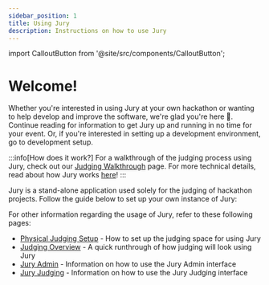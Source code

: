 ```yaml
---
sidebar_position: 1
title: Using Jury
description: Instructions on how to use Jury
---
```


import CalloutButton from '@site/src/components/CalloutButton';

# Welcome!

Whether you're interested in using Jury at your own hackathon or wanting to help develop and improve the software, we're glad you're here 💙. Continue reading for information to get Jury up and running in no time for your event. Or, if you're interested in setting up a development environment, go to development setup.

:::info[How does it work?]
For a walkthrough of the judging process using Jury, check out our [Judging Walkthrough](/docs/usage/walkthrough) page. For more technical details, read about how Jury works [here](/docs/details)!
:::

Jury is a stand-alone application used solely for the judging of hackathon projects. Follow the guide below to set up your own instance of Jury:

<CalloutButton to="/docs/usage/deploy" label="How to Deploy Jury 🌥️" />

For other information regarding the usage of Jury, refer to these following pages:

- [Physical Judging Setup](/docs/usage/judging-setup) - How to set up the judging space for using Jury
- [Judging Overview](/docs/usage/overview) - A quick runthrough of how judging will look using Jury
- [Jury Admin](/docs/usage/admin) - Information on how to use the Jury Admin interface
- [Jury Judging](/docs/usage/judging) - Information on how to use the Jury Judging interface
